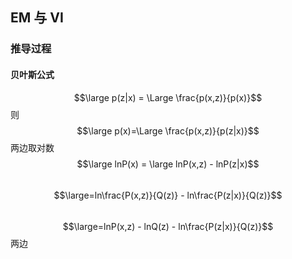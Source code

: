 ## EM 与 VI
### 推导过程
#### 贝叶斯公式
$$\large p(z|x) = \Large \frac{p(x,z)}{p(x)}$$ 
则 $$\large p(x)=\Large \frac{p(x,z)}{p(z|x)}$$
两边取对数
$$\large lnP(x) = \large lnP(x,z) - lnP(z|x)$$
&ensp;&ensp;&ensp;&ensp;&ensp;&ensp;&ensp;&ensp;$$\large=ln\frac{P(x,z)}{Q(z)} - ln\frac{P(z|x)}{Q(z)}$$
&ensp;&ensp;&ensp;&ensp;&ensp;&ensp;&ensp;&ensp;$$\large=lnP(x,z) - lnQ(z) - ln\frac{P(z|x)}{Q(z)}$$
两边


